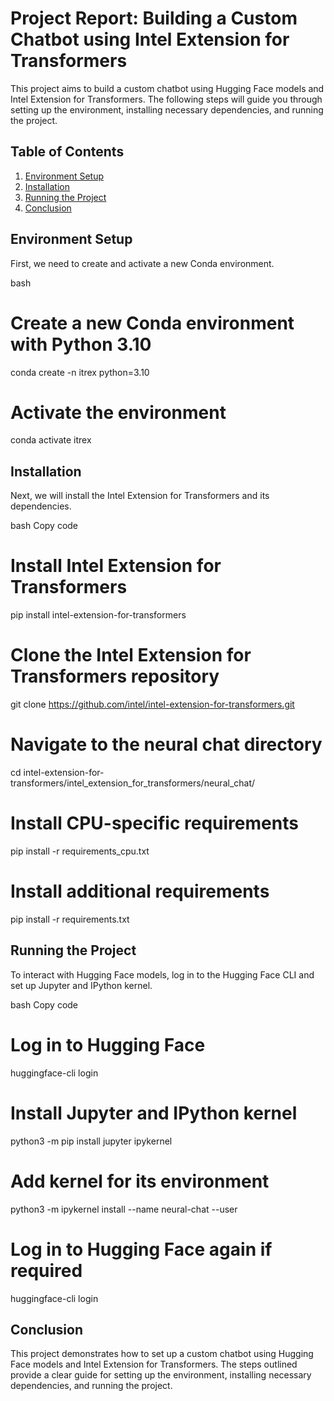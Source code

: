 # Project Report: Building a Custom Chatbot using Intel Extension for Transformers

This project aims to build a custom chatbot using Hugging Face models and Intel Extension for Transformers. The following steps will guide you through setting up the environment, installing necessary dependencies, and running the project.

## Table of Contents
1. [Environment Setup](#environment-setup)
2. [Installation](#installation)
3. [Running the Project](#running-the-project)
4. [Conclusion](#conclusion)

## Environment Setup

First, we need to create and activate a new Conda environment.

bash
# Create a new Conda environment with Python 3.10
conda create -n itrex python=3.10

# Activate the environment
conda activate itrex


## Installation


Next, we will install the Intel Extension for Transformers and its dependencies.

bash
Copy code
# Install Intel Extension for Transformers
pip install intel-extension-for-transformers

# Clone the Intel Extension for Transformers repository
git clone https://github.com/intel/intel-extension-for-transformers.git

# Navigate to the neural chat directory
cd intel-extension-for-transformers/intel_extension_for_transformers/neural_chat/

# Install CPU-specific requirements
pip install -r requirements_cpu.txt

# Install additional requirements
pip install -r requirements.txt



## Running the Project

To interact with Hugging Face models, log in to the Hugging Face CLI and set up Jupyter and IPython kernel.

bash
Copy code
# Log in to Hugging Face
huggingface-cli login

# Install Jupyter and IPython kernel
python3 -m pip install jupyter ipykernel

# Add kernel for its environment
python3 -m ipykernel install --name neural-chat --user

# Log in to Hugging Face again if required

huggingface-cli login


## Conclusion

This project demonstrates how to set up a custom chatbot using Hugging Face models and Intel Extension for Transformers. The steps outlined provide a clear guide for setting up the environment, installing necessary dependencies, and running the project.
